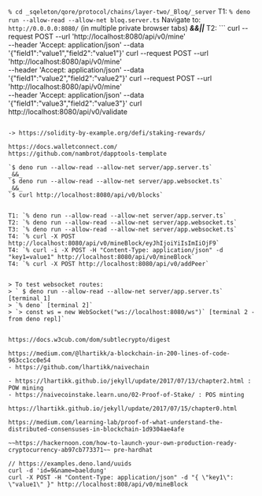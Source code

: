 
`% cd _sqeleton/qore/protocol/chains/layer-two/_Bloq/_server`
T1: `% deno run --allow-read --allow-net bloq.server.ts`
Navigate to: `http://0.0.0.0:8080/` (in multiple private browser tabs)
_**&&||**_
T2: ```
curl --request POST --url 'http://localhost:8080/api/v0/mine' \
  --header 'Accept: application/json' --data '{"field1":"value1","field2":"value1"}'
curl --request POST --url 'http://localhost:8080/api/v0/mine' \
  --header 'Accept: application/json' --data '{"field1":"value2","field2":"value2"}'
curl --request POST --url 'http://localhost:8080/api/v0/mine' \
  --header 'Accept: application/json' --data '{"field1":"value3","field2":"value3"}'
curl http://localhost:8080/api/v0/validate
```

-> https://solidity-by-example.org/defi/staking-rewards/

https://docs.walletconnect.com/
https://github.com/nambrot/dapptools-template

`$ deno run --allow-read --allow-net server/app.server.ts`
_&&_
`$ deno run --allow-read --allow-net server/app.websocket.ts`
_&&_
`$ curl http://localhost:8080/api/v0/blocks`


T1: `% deno run --allow-read --allow-net server/app.server.ts`
T2: `% deno run --allow-read --allow-net server/app.websocket.ts`
T3: `% deno run --allow-read --allow-net server/app.websocket.ts`
T4: `% curl -X POST http://localhost:8080/api/v0/mineBlock/eyJhIjoiYiIsImIiOjF9`
T4: `% curl -i -X POST -H "Content-Type: application/json" -d "key1=value1" http://localhost:8080/api/v0/mineBlock`
T4: `% curl -X POST http://localhost:8080/api/v0/addPeer`


> To test websocket routes:
> ` $ deno run --allow-read --allow-net server/app.server.ts` [terminal 1]
> `% deno` [terminal 2]`
> `> const ws = new WebSocket("ws://localhost:8080/ws")` [terminal 2 - from deno repl]`


https://docs.w3cub.com/dom/subtlecrypto/digest

https://medium.com/@lhartikk/a-blockchain-in-200-lines-of-code-963cc1cc0e54
- https://github.com/lhartikk/naivechain

- https://lhartikk.github.io/jekyll/update/2017/07/13/chapter2.html : POW mining
- https://naivecoinstake.learn.uno/02-Proof-of-Stake/ : POS minting

https://lhartikk.github.io/jekyll/update/2017/07/15/chapter0.html

https://medium.com/learning-lab/proof-of-what-understand-the-distributed-consensuses-in-blockchain-1d9304ae4afe

~~https://hackernoon.com/how-to-launch-your-own-production-ready-cryptocurrency-ab97cb773371~~ pre-hardhat

// https://examples.deno.land/uuids
curl -d 'id=9&name=baeldung'
curl -X POST -H "Content-Type: application/json" -d "{ \"key1\": \"value1\" }" http://localhost:808/api/v0/mineBlock